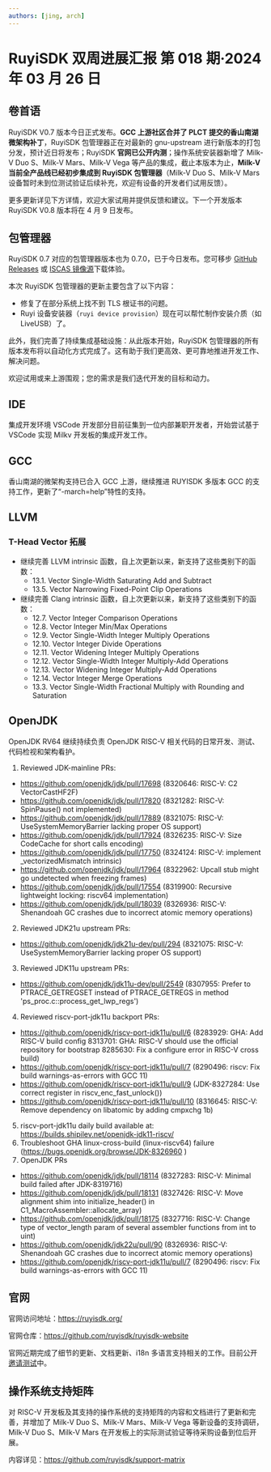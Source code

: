 ```yaml
---
authors: [jing, arch]
---
```


# RuyiSDK 双周进展汇报 第 018 期·2024 年 03 月 26 日

## 卷首语

RuyiSDK V0.7 版本今日正式发布。**GCC 上游社区合并了 PLCT 提交的香山南湖微架构补丁**，RuyiSDK 包管理器正在对最新的 gnu-upstream 进行新版本的打包分发，预计近日将发布；RuyiSDK **官网已公开内测**；操作系统安装器新增了 Milk-V Duo S、Milk-V Mars、Milk-V Vega 等产品的集成，截止本版本为止，**Milk-V 当前全产品线已经初步集成到 RuyiSDK 包管理器**（Milk-V Duo S、Milk-V Mars 设备暂时未到位测试验证后续补充，欢迎有设备的开发者们试用反馈）。

更多更新详见下方详情，欢迎大家试用并提供反馈和建议。下一个开发版本 RuyiSDK V0.8 版本将在 4 月 9 日发布。

## 包管理器

RuyiSDK 0.7 对应的包管理器版本也为 0.7.0，已于今日发布。您可移步
[GitHub Releases] 或 [ISCAS 镜像源][iscas]下载体验。

[GitHub Releases]: https://github.com/ruyisdk/ruyi/releases/tag/0.7.0
[iscas]: https://mirror.iscas.ac.cn/ruyisdk/ruyi/releases/0.7.0/

本次 RuyiSDK 包管理器的更新主要包含了以下内容：

- 修复了在部分系统上找不到 TLS 根证书的问题。
- Ruyi 设备安装器（`ruyi device provision`）现在可以帮忙制作安装介质（如 LiveUSB）了。

此外，我们完善了持续集成基础设施：从此版本开始，RuyiSDK 包管理器的所有版本发布将以自动化方式完成了。这有助于我们更高效、更可靠地推进开发工作、解决问题。

欢迎试用或来上游围观；您的需求是我们迭代开发的目标和动力。

## IDE

集成开发环境 VSCode 开发部分目前征集到一位内部兼职开发者，开始尝试基于 VSCode 实现 Milkv 开发板的集成开发工作。

## GCC

香山南湖的微架构支持已合入 GCC 上游，继续推进 RUYISDK 多版本 GCC 的支持工作，更新了“-march=help”特性的支持。

## LLVM

### T-Head Vector 拓展

- 继续完善 LLVM intrinsic 函数，自上次更新以来，新支持了这些类别下的函数：
  - 13.1. Vector Single-Width Saturating Add and Subtract
  - 13.5. Vector Narrowing Fixed-Point Clip Operations
- 继续完善 Clang intrinsic 函数，自上次更新以来，新支持了这些类别下的函数：
  - 12.7. Vector Integer Comparison Operations
  - 12.8. Vector Integer Min/Max Operations
  - 12.9. Vector Single-Width Integer Multiply Operations
  - 12.10. Vector Integer Divide Operations
  - 12.11. Vector Widening Integer Multiply Operations
  - 12.12. Vector Single-Width Integer Multiply-Add Operations
  - 12.13. Vector Widening Integer Multiply-Add Operations
  - 12.14. Vector Integer Merge Operations
  - 13.3. Vector Single-Width Fractional Multiply with Rounding and Saturation

## OpenJDK

OpenJDK RV64 继续持续负责 OpenJDK RISC-V 相关代码的日常开发、测试、代码检视和架构看护。

1. Reviewed JDK-mainline PRs:

- https://github.com/openjdk/jdk/pull/17698 (8320646: RISC-V: C2 VectorCastHF2F)
- https://github.com/openjdk/jdk/pull/17820 (8321282: RISC-V: SpinPause() not implemented)
- https://github.com/openjdk/jdk/pull/17889 (8321075: RISC-V: UseSystemMemoryBarrier lacking proper OS support)
- https://github.com/openjdk/jdk/pull/17924 (8326235: RISC-V: Size CodeCache for short calls encoding)
- https://github.com/openjdk/jdk/pull/17750 (8324124: RISC-V: implement \_vectorizedMismatch intrinsic)
- https://github.com/openjdk/jdk/pull/17964 (8322962: Upcall stub might go undetected when freezing frames)
- https://github.com/openjdk/jdk/pull/17554 (8319900: Recursive lightweight locking: riscv64 implementation)
- https://github.com/openjdk/jdk/pull/18039 (8326936: RISC-V: Shenandoah GC crashes due to incorrect atomic memory operations)

2. Reviewed JDK21u upstream PRs:

- https://github.com/openjdk/jdk21u-dev/pull/294 (8321075: RISC-V: UseSystemMemoryBarrier lacking proper OS support)

3. Reviewed JDK11u upstream PRs:

- https://github.com/openjdk/jdk11u-dev/pull/2549 (8307955: Prefer to PTRACE_GETREGSET instead of PTRACE_GETREGS in method 'ps_proc.c::process_get_lwp_regs')

4. Reviewed riscv-port-jdk11u backport PRs:

- https://github.com/openjdk/riscv-port-jdk11u/pull/6 (8283929: GHA: Add RISC-V build config
  8313701: GHA: RISC-V should use the official repository for bootstrap
  8285630: Fix a configure error in RISC-V cross build)
- https://github.com/openjdk/riscv-port-jdk11u/pull/7 (8290496: riscv: Fix build warnings-as-errors with GCC 11)
- https://github.com/openjdk/riscv-port-jdk11u/pull/9 (JDK-8327284: Use correct register in riscv_enc_fast_unlock())
- https://github.com/openjdk/riscv-port-jdk11u/pull/10 (8316645: RISC-V: Remove dependency on libatomic by adding cmpxchg 1b)

5. riscv-port-jdk11u daily build available at: https://builds.shipilev.net/openjdk-jdk11-riscv/
6. Troubleshoot GHA linux-cross-build (linux-riscv64) failure (https://bugs.openjdk.org/browse/JDK-8326960 )
7. OpenJDK PRs

- https://github.com/openjdk/jdk/pull/18114 (8327283: RISC-V: Minimal build failed after JDK-8319716)
- https://github.com/openjdk/jdk/pull/18131 (8327426: RISC-V: Move alignment shim into initialize_header() in C1_MacroAssembler::allocate_array)
- https://github.com/openjdk/jdk/pull/18175 (8327716: RISC-V: Change type of vector_length param of several assembler functions from int to uint)
- https://github.com/openjdk/jdk22u/pull/90 (8326936: RISC-V: Shenandoah GC crashes due to incorrect atomic memory operations)
- https://github.com/openjdk/riscv-port-jdk11u/pull/7 (8290496: riscv: Fix build warnings-as-errors with GCC 11)

## 官网

官网访问地址：https://ruyisdk.org/

官网仓库：https://github.com/ruyisdk/ruyisdk-website

官网近期完成了细节的更新、文档更新、i18n 多语言支持相关的工作。目前公开[邀请测试](https://mp.weixin.qq.com/s/p3WmhN27aAaMPlL4vP39IQ)中。

## 操作系统支持矩阵

对 RISC-V 开发板及其支持的操作系统的支持矩阵的内容和文档进行了更新和完善，并增加了 Milk-V Duo S、Milk-V Mars、Milk-V Vega 等新设备的支持调研，Milk-V Duo S、Milk-V Mars 在开发板上的实际测试验证等待采购设备到位后开展。

内容详见：https://github.com/ruyisdk/support-matrix
